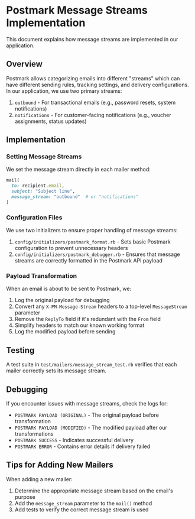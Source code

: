 # Postmark Message Streams Implementation

This document explains how message streams are implemented in our application.

## Overview

Postmark allows categorizing emails into different "streams" which can have different sending rules, tracking settings, and delivery configurations. In our application, we use two primary streams:

1. `outbound` - For transactional emails (e.g., password resets, system notifications)
2. `notifications` - For customer-facing notifications (e.g., voucher assignments, status updates)

## Implementation

### Setting Message Streams

We set the message stream directly in each mailer method:

```ruby
mail(
  to: recipient.email,
  subject: "Subject line",
  message_stream: "outbound"  # or "notifications"
)
```

### Configuration Files

We use two initializers to ensure proper handling of message streams:

1. `config/initializers/postmark_format.rb` - Sets basic Postmark configuration to prevent unnecessary headers
2. `config/initializers/postmark_debugger.rb` - Ensures that message streams are correctly formatted in the Postmark API payload

### Payload Transformation

When an email is about to be sent to Postmark, we:

1. Log the original payload for debugging
2. Convert any `X-PM-Message-Stream` headers to a top-level `MessageStream` parameter
3. Remove the `ReplyTo` field if it's redundant with the `From` field
4. Simplify headers to match our known working format
5. Log the modified payload before sending

## Testing

A test suite in `test/mailers/message_stream_test.rb` verifies that each mailer correctly sets its message stream.

## Debugging

If you encounter issues with message streams, check the logs for:
- `POSTMARK PAYLOAD (ORIGINAL)` - The original payload before transformation
- `POSTMARK PAYLOAD (MODIFIED)` - The modified payload after our transformations
- `POSTMARK SUCCESS` - Indicates successful delivery
- `POSTMARK ERROR` - Contains error details if delivery failed

## Tips for Adding New Mailers

When adding a new mailer:

1. Determine the appropriate message stream based on the email's purpose
2. Add the `message_stream` parameter to the `mail()` method
3. Add tests to verify the correct message stream is used

